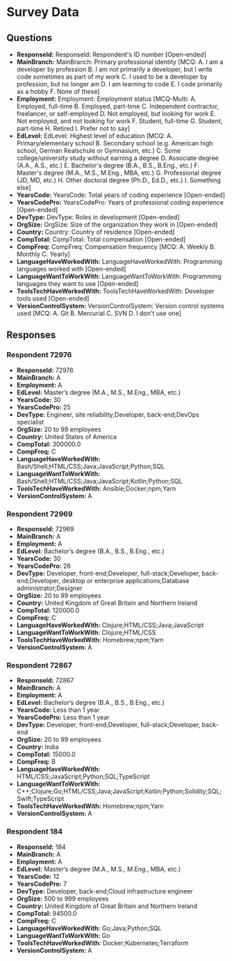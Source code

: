 # Survey Data

## Questions

- **ResponseId:** ResponseId: Respondent's ID number [Open-ended]
- **MainBranch:** MainBranch: Primary professional identity [MCQ: A. I am a developer by profession B. I am not primarily a developer, but I write code sometimes as part of my work C. I used to be a developer by profession, but no longer am D. I am learning to code E. I code primarily as a hobby F. None of these]
- **Employment:** Employment: Employment status [MCQ-Multi: A. Employed, full-time B. Employed, part-time C. Independent contractor, freelancer, or self-employed D. Not employed, but looking for work E. Not employed, and not looking for work F. Student, full-time G. Student, part-time H. Retired I. Prefer not to say]
- **EdLevel:** EdLevel: Highest level of education [MCQ: A. Primary/elementary school B. Secondary school (e.g. American high school, German Realschule or Gymnasium, etc.) C. Some college/university study without earning a degree D. Associate degree (A.A., A.S., etc.) E. Bachelor's degree (B.A., B.S., B.Eng., etc.) F. Master's degree (M.A., M.S., M.Eng., MBA, etc.) G. Professional degree (JD, MD, etc.) H. Other doctoral degree (Ph.D., Ed.D., etc.) I. Something else]
- **YearsCode:** YearsCode: Total years of coding experience [Open-ended]
- **YearsCodePro:** YearsCodePro: Years of professional coding experience [Open-ended]
- **DevType:** DevType: Roles in development [Open-ended]
- **OrgSize:** OrgSize: Size of the organization they work in [Open-ended]
- **Country:** Country: Country of residence [Open-ended]
- **CompTotal:** CompTotal: Total compensation [Open-ended]
- **CompFreq:** CompFreq: Compensation frequency [MCQ: A. Weekly B. Monthly C. Yearly]
- **LanguageHaveWorkedWith:** LanguageHaveWorkedWith: Programming languages worked with [Open-ended]
- **LanguageWantToWorkWith:** LanguageWantToWorkWith: Programming languages they want to use [Open-ended]
- **ToolsTechHaveWorkedWith:** ToolsTechHaveWorkedWith: Developer tools used [Open-ended]
- **VersionControlSystem:** VersionControlSystem: Version control systems used [MCQ: A. Git B. Mercurial C. SVN D. I don't use one]

## Responses

### Respondent 72976

- **ResponseId:** 72976
- **MainBranch:** A
- **Employment:** A
- **EdLevel:** Master’s degree (M.A., M.S., M.Eng., MBA, etc.)
- **YearsCode:** 30
- **YearsCodePro:** 25
- **DevType:** Engineer, site reliability;Developer, back-end;DevOps specialist
- **OrgSize:** 20 to 99 employees
- **Country:** United States of America
- **CompTotal:** 300000.0
- **CompFreq:** C
- **LanguageHaveWorkedWith:** Bash/Shell;HTML/CSS;Java;JavaScript;Python;SQL
- **LanguageWantToWorkWith:** Bash/Shell;HTML/CSS;Java;JavaScript;Kotlin;Python;SQL
- **ToolsTechHaveWorkedWith:** Ansible;Docker;npm;Yarn
- **VersionControlSystem:** A

### Respondent 72969

- **ResponseId:** 72969
- **MainBranch:** A
- **Employment:** A
- **EdLevel:** Bachelor’s degree (B.A., B.S., B.Eng., etc.)
- **YearsCode:** 30
- **YearsCodePro:** 26
- **DevType:** Developer, front-end;Developer, full-stack;Developer, back-end;Developer, desktop or enterprise applications;Database administrator;Designer
- **OrgSize:** 20 to 99 employees
- **Country:** United Kingdom of Great Britain and Northern Ireland
- **CompTotal:** 120000.0
- **CompFreq:** C
- **LanguageHaveWorkedWith:** Clojure;HTML/CSS;Java;JavaScript
- **LanguageWantToWorkWith:** Clojure;HTML/CSS
- **ToolsTechHaveWorkedWith:** Homebrew;npm;Yarn
- **VersionControlSystem:** A

### Respondent 72867

- **ResponseId:** 72867
- **MainBranch:** A
- **Employment:** A
- **EdLevel:** Bachelor’s degree (B.A., B.S., B.Eng., etc.)
- **YearsCode:** Less than 1 year
- **YearsCodePro:** Less than 1 year
- **DevType:** Developer, front-end;Developer, full-stack;Developer, back-end
- **OrgSize:** 20 to 99 employees
- **Country:** India
- **CompTotal:** 15000.0
- **CompFreq:** B
- **LanguageHaveWorkedWith:** HTML/CSS;JavaScript;Python;SQL;TypeScript
- **LanguageWantToWorkWith:** C++;Clojure;Go;HTML/CSS;Java;JavaScript;Kotlin;Python;Solidity;SQL;Swift;TypeScript
- **ToolsTechHaveWorkedWith:** Homebrew;npm;Yarn
- **VersionControlSystem:** A

### Respondent 184

- **ResponseId:** 184
- **MainBranch:** A
- **Employment:** A
- **EdLevel:** Master’s degree (M.A., M.S., M.Eng., MBA, etc.)
- **YearsCode:** 12
- **YearsCodePro:** 7
- **DevType:** Developer, back-end;Cloud infrastructure engineer
- **OrgSize:** 500 to 999 employees
- **Country:** United Kingdom of Great Britain and Northern Ireland
- **CompTotal:** 94500.0
- **CompFreq:** C
- **LanguageHaveWorkedWith:** Go;Java;Python;SQL
- **LanguageWantToWorkWith:** Go
- **ToolsTechHaveWorkedWith:** Docker;Kubernetes;Terraform
- **VersionControlSystem:** A

